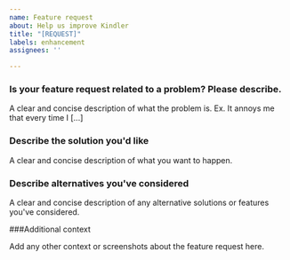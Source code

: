 ```yaml
---
name: Feature request
about: Help us improve Kindler
title: "[REQUEST]"
labels: enhancement
assignees: ''

---
```


### Is your feature request related to a problem? Please describe.

A clear and concise description of what the problem is. Ex. It annoys me that every time I [...]

### Describe the solution you'd like

A clear and concise description of what you want to happen.

### Describe alternatives you've considered

A clear and concise description of any alternative solutions or features you've considered.

###Additional context

Add any other context or screenshots about the feature request here.
